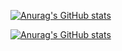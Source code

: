 [![Anurag's GitHub stats](https://github-readme-stats.vercel.app/api?username=linconlg&show_icons=true&theme=dracula)](https://github.com/anuraghazra/github-readme-stats)

[![Anurag's GitHub stats](https://github-readme-stats.vercel.app/api?username=linconlg&theme=dracula&size_weight=0.5&count_weight=0.5&layout=pie)](https://github.com/anuraghazra/github-readme-stats)
